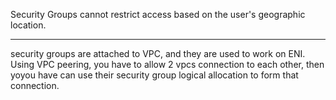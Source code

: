 Security Groups cannot restrict access based on the user's geographic location.

---

security groups are attached to VPC, and they are used to work on ENI.
Using VPC peering, you have to allow 2 vpcs connection to each other, then yoyou have can use their security group logical allocation to form that connection.





